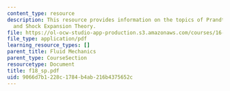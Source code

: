 ```yaml
---
content_type: resource
description: This resource provides information on the topics of Prandtl-Meyer Waves
  and Shock Expansion Theory.
file: https://ol-ocw-studio-app-production.s3.amazonaws.com/courses/16-01-unified-engineering-i-ii-iii-iv-fall-2005-spring-2006/9066d7b1228c1784b4ab216b4375652c_f18_sp.pdf
file_type: application/pdf
learning_resource_types: []
parent_title: Fluid Mechanics
parent_type: CourseSection
resourcetype: Document
title: f18_sp.pdf
uid: 9066d7b1-228c-1784-b4ab-216b4375652c
---
```

